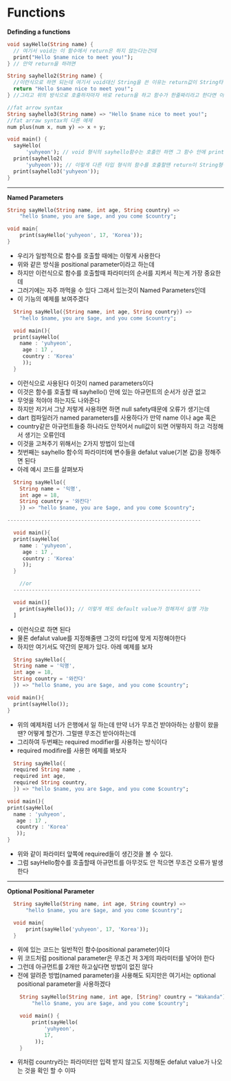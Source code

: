 # **Functions**

**Definding a functions**

~~~dart
void sayHello(String name) {
  // 여기서 void는 이 함수에서 return은 하지 않는다는건데
  print("Hello $name nice to meet you!");
} // 만약 return을 하려면

String sayhello2(String name) {
  //이런식으로 하면 되는데 여기서 void대신 String을 쓴 이유는 return값이 String타입이기 때문이다 만약 당신이 int타입을 return 한다면 String이 아닌 int가 void 대신 와야한다
  return "Hello $name nice to meet you!";
} //그리고 위의 방식으로 호출하자마자 바로 return을 하고 함수가 한줄짜리라고 한다면 이 방식 말고도 fat arrow syntax라는 방식으로 할 수 있다

//fat arrow syntax
String sayhello3(String name) => "Hello $name nice to meet you!";
//fat arraw syntax의 다른 예제
num plus(num x, num y) => x + y;

void main() {
  sayHello(
      'yuhyeon'); // void 형식의 sayhello함수는 호출만 하면 그 함수 안에 print가 있기때문에 따로 print를 안해줘도 되지만
  print(sayhello2(
      'yuhyeon')); // 이렇게 다른 타입 형식의 함수를 호출할땐 return이 String형식의 문장이기 때문에 return값을 출력하기 위해서 print를 사용했다
  print(sayhello3('yuhyeon'));
}
~~~

---

**Named Parameters**

~~~dart
String sayHello(String name, int age, String country) =>
    "hello $name, you are $age, and you come $country";

void main{
    print(sayHello('yuhyeon', 17, 'Korea'));  
}
~~~

- 우리가 일방적으로 함수를 호출할 때에는 이렇게 사용한다 
- 위와 같은 방식을 positional parameter이라고 하는데 
- 하지만 이런식으로 함수를 호출할때 파라미터의 순서를 지켜서 적는게 가장 중요한데 
- 그러기에는 자주 까먹을 수 있다 그래서 있는것이 Named Parameters인데 
- 이 기능의 예제를 보여주겠다 

~~~dart
  String sayHello({String name, int age, String country}) => 
    "hello $name, you are $age, and you come $country";

  void main(){
  print(sayHello(
    name : 'yuhyeon',
     age : 17 , 
     country : 'Korea'
     ));
  }
  ~~~


- 이런식으로 사용된다 이것이 named parameters이다 
- 이것은 함수를 호출할 때 sayhello() 안에 있는 아규먼트의 순서가 상관 없고 
- 무엇을 적야야 하는지도 나와준다 
- 하지만 저기서 그냥 저렇게 사용하면 하면 null safety때문에 오류가 생기는데 
- dart 컴파일러가 named parameters를 사용하다가 만약 name 이나 age 혹은     
- country같은 아규먼트들중 하나라도 안적어서 null값이 되면 어떻하지 하고 걱정해서 생기는 오류인데 
- 이것을 고쳐주기 위해서는 2가지 방법이 있는데  
- 첫번째는 sayhello 함수의 파라미터에 변수들을 defalut value(기본 값)을 정해주면 된다 
- 아레 예시 코드를 살펴보자 

~~~ dart
  String sayHello({
    String name = '익명', 
    int age = 18, 
    String country = '와칸다'
    }) => "hello $name, you are $age, and you come $country";

---------------------------------------------------------------

  void main(){
  print(sayHello(
    name : 'yuhyeon',
     age : 17 , 
     country : 'Korea'
     ));
  }

    //or
  -------------------------------------------------------------

  void main()[
    print(sayHello()); // 이렇게 해도 default value가 정해져서 실행 가능 
  ]
  ~~~
  - 이런식으로 하면 된다 
  - 물론 defalut value를 지정해줄땐 그것의 타입에 맞게 지정해야한다
  - 하지만 여기서도 약간의 문제가 있다. 아레 예제를 보자 

  ~~~ dart
    String sayHello({
    String name = '익명', 
    int age = 18, 
    String country = '와칸다'
    }) => "hello $name, you are $age, and you come $country";

  void main(){
    print(sayHello());
  }

  ~~~
  - 위의 예제처럼 너가 은행에서 일 하는데 만약 너가 무조건 받야아하는 상황이 왔을땐? 어떻게 할건가. 그럴땐 무조건 받아야하는데 
  - 그리하여 두번째는 required modifier를 사용하는 방식이다   
  - required modifire를 사용한 에제를 봐보자 

  ~~~dart
    String sayHello({
    required String name , 
    required int age, 
    required String country,
    }) => "hello $name, you are $age, and you come $country";

  void main(){
  print(sayHello(
    name : 'yuhyeon',
     age : 17 , 
     country : 'Korea'
     ));
  }
  ~~~
  - 위와 같이 파라미터 앞쪽에 required들이 생긴것을 볼 수 있다.
  - 그럼 sayHello함수를 호출할때 아규먼트를 아무것도 안 적으면 무조건 오류가 발생한다 

  ---

  **Optional Positional Parameter**

  ~~~dart
    String sayHello(String name, int age, String country) =>
        "hello $name, you are $age, and you come $country";

    void main{
        print(sayHello('yuhyeon', 17, 'Korea'));  
    }
  ~~~
- 위에 있는 코드는 일반적인 함수(positional parameter)이다 
- 위 코드처럼 positional parameter은 무조건 저 3게의 파라미터를 넣어야 한다
- 그런데 아규먼트를 2개만 하고싶다면 방법이 없진 않다
- 전에 알려준 방법(named parameter)을 사용해도 되지만은 여기서는 optional positional parameter을 사용하겠다 

~~~dart
    String sayHello(String name, int age, [String? country = "Wakanda"]) =>
        "hello $name, you are $age, and you come $country";

    void main() {
        print(sayHello(
            'yuhyeon',
            17,
         ));
    }
~~~

- 위처럼 country라는 파라미터만 입력 받지 않고도 지정해둔 defalut value가 나오는 것을 확인 할 수 이따

